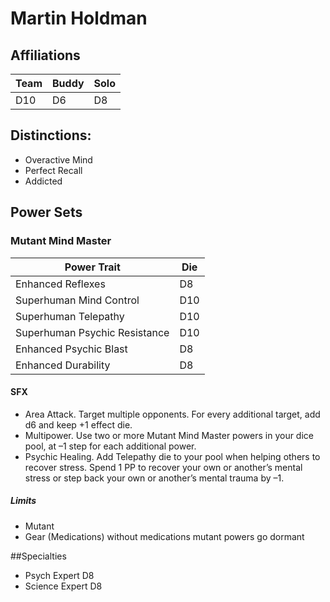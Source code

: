 
# Martin Holdman

## Affiliations
| Team  | Buddy | Solo |
|-------|-------|------|
| D10   | D6    | D8   |

## Distinctions:
- Overactive Mind
- Perfect Recall
- Addicted

## Power Sets
### Mutant Mind Master
| Power Trait | Die |
|-------------|-----|
| Enhanced Reflexes|  D8  |
| Superhuman Mind Control | D10 |
| Superhuman Telepathy | D10 |
| Superhuman Psychic Resistance | D10 |
| Enhanced Psychic Blast | D8 |
| Enhanced Durability | D8 |

#### SFX
- Area Attack. Target multiple opponents. For every additional target, add d6 and keep +1 effect die.
- Multipower. Use two or more Mutant Mind Master powers in your dice pool, at –1 step for each additional power.
- Psychic Healing. Add Telepathy die to your pool when helping others to recover stress. Spend 1 PP to recover your own or another’s mental stress or step back your own or another’s mental trauma by –1.

##### Limits
- Mutant 
- Gear (Medications) without medications mutant powers go dormant

##Specialties 
- Psych Expert D8
- Science Expert D8

